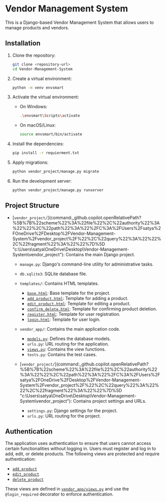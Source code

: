 # Vendor Management System

This is a Django-based Vendor Management System that allows users to manage products and vendors.

## Installation

1. Clone the repository:
    ```sh
    git clone <repository-url>
    cd Vendor-Management-System
    ```

2. Create a virtual environment:
    ```sh
    python -m venv envsmart
    ```

3. Activate the virtual environment:
    - On Windows:
        ```sh
        .\envsmart\Scripts\activate
        ```
    - On macOS/Linux:
        ```sh
        source envsmart/bin/activate
        ```

4. Install the dependencies:
    ```sh
    pip install -r requierment.txt
    ```

5. Apply migrations:
    ```sh
    python vendor_project/manage.py migrate
    ```

6. Run the development server:
    ```sh
    python vendor_project/manage.py runserver
    ```

## Project Structure

- [`vendor_project/`](command:_github.copilot.openRelativePath?%5B%7B%22scheme%22%3A%22file%22%2C%22authority%22%3A%22%22%2C%22path%22%3A%22%2FC%3A%2FUsers%2Fsatya%2FOneDrive%2FDesktop%2FVendor-Management-System%2Fvendor_project%2F%22%2C%22query%22%3A%22%22%2C%22fragment%22%3A%22%22%7D%5D "c:\Users\satya\OneDrive\Desktop\Vendor-Management-System\vendor_project\"): Contains the main Django project.
    - `manage.py`: Django's command-line utility for administrative tasks.
    - `db.sqlite3`: SQLite database file.
    - `templates/`: Contains HTML templates.
        - [`base.html`](command:_github.copilot.openRelativePath?%5B%7B%22scheme%22%3A%22file%22%2C%22authority%22%3A%22%22%2C%22path%22%3A%22%2FC%3A%2FUsers%2Fsatya%2FOneDrive%2FDesktop%2FVendor-Management-System%2Fvendor_project%2Ftemplates%2Fbase.html%22%2C%22query%22%3A%22%22%2C%22fragment%22%3A%22%22%7D%5D "c:\Users\satya\OneDrive\Desktop\Vendor-Management-System\vendor_project\templates\base.html"): Base template for the project.
        - [`add_product.html`](command:_github.copilot.openRelativePath?%5B%7B%22scheme%22%3A%22file%22%2C%22authority%22%3A%22%22%2C%22path%22%3A%22%2FC%3A%2FUsers%2Fsatya%2FOneDrive%2FDesktop%2FVendor-Management-System%2Fvendor_project%2Ftemplates%2Fadd_product.html%22%2C%22query%22%3A%22%22%2C%22fragment%22%3A%22%22%7D%5D "c:\Users\satya\OneDrive\Desktop\Vendor-Management-System\vendor_project\templates\add_product.html"): Template for adding a product.
        - [`edit_product.html`](command:_github.copilot.openSymbolFromReferences?%5B%7B%22%24mid%22%3A1%2C%22path%22%3A%22%2Fc%3A%2FUsers%2Fsatya%2FOneDrive%2FDesktop%2FVendor-Management-System%2Fvendor_project%2Fvendor_app%2Fviews.py%22%2C%22scheme%22%3A%22file%22%7D%2C%7B%22line%22%3A64%2C%22character%22%3A4%7D%5D "vendor_project/vendor_app/views.py"): Template for editing a product.
        - [`confirm_delete.html`](command:_github.copilot.openRelativePath?%5B%7B%22scheme%22%3A%22file%22%2C%22authority%22%3A%22%22%2C%22path%22%3A%22%2FC%3A%2FUsers%2Fsatya%2FOneDrive%2FDesktop%2FVendor-Management-System%2Fvendor_project%2Ftemplates%2Fconfirm_delete.html%22%2C%22query%22%3A%22%22%2C%22fragment%22%3A%22%22%7D%5D "c:\Users\satya\OneDrive\Desktop\Vendor-Management-System\vendor_project\templates\confirm_delete.html"): Template for confirming product deletion.
        - [`register.html`](command:_github.copilot.openRelativePath?%5B%7B%22scheme%22%3A%22file%22%2C%22authority%22%3A%22%22%2C%22path%22%3A%22%2FC%3A%2FUsers%2Fsatya%2FOneDrive%2FDesktop%2FVendor-Management-System%2Fvendor_project%2Ftemplates%2Fregister.html%22%2C%22query%22%3A%22%22%2C%22fragment%22%3A%22%22%7D%5D "c:\Users\satya\OneDrive\Desktop\Vendor-Management-System\vendor_project\templates\register.html"): Template for user registration.
        - [`login.html`](command:_github.copilot.openRelativePath?%5B%7B%22scheme%22%3A%22file%22%2C%22authority%22%3A%22%22%2C%22path%22%3A%22%2FC%3A%2FUsers%2Fsatya%2FOneDrive%2FDesktop%2FVendor-Management-System%2Fvendor_project%2Ftemplates%2Flogin.html%22%2C%22query%22%3A%22%22%2C%22fragment%22%3A%22%22%7D%5D "c:\Users\satya\OneDrive\Desktop\Vendor-Management-System\vendor_project\templates\login.html"): Template for user login.

    - `vendor_app/`: Contains the main application code.
        - [`models.py`](command:_github.copilot.openSymbolFromReferences?%5B%7B%22%24mid%22%3A1%2C%22path%22%3A%22%2Fc%3A%2FUsers%2Fsatya%2FOneDrive%2FDesktop%2FVendor-Management-System%2Fvendor_project%2Fvendor_app%2Fmodels.py%22%2C%22scheme%22%3A%22file%22%7D%2C%7B%22line%22%3A0%2C%22character%22%3A0%7D%5D "vendor_project/vendor_app/models.py"): Defines the database models.
        - `urls.py`: URL routing for the application.
        - [`views.py`](command:_github.copilot.openRelativePath?%5B%7B%22scheme%22%3A%22file%22%2C%22authority%22%3A%22%22%2C%22path%22%3A%22%2FC%3A%2FUsers%2Fsatya%2FOneDrive%2FDesktop%2FVendor-Management-System%2Fvendor_project%2Fvendor_app%2Fviews.py%22%2C%22query%22%3A%22%22%2C%22fragment%22%3A%22%22%7D%5D "c:\Users\satya\OneDrive\Desktop\Vendor-Management-System\vendor_project\vendor_app\views.py"): Contains the view functions.
        - `tests.py`: Contains the test cases.
    - [`vendor_project/`](command:_github.copilot.openRelativePath?%5B%7B%22scheme%22%3A%22file%22%2C%22authority%22%3A%22%22%2C%22path%22%3A%22%2FC%3A%2FUsers%2Fsatya%2FOneDrive%2FDesktop%2FVendor-Management-System%2Fvendor_project%2F%22%2C%22query%22%3A%22%22%2C%22fragment%22%3A%22%22%7D%5D "c:\Users\satya\OneDrive\Desktop\Vendor-Management-System\vendor_project\"): Contains project settings and URLs.
        - `settings.py`: Django settings for the project.
        - `urls.py`: URL routing for the project.

## Authentication

The application uses authentication to ensure that users cannot access certain functionalities without logging in. Users must register and log in to add, edit, or delete products. The following views are protected and require authentication:

- [`add_product`](command:_github.copilot.openSymbolFromReferences?%5B%7B%22%24mid%22%3A1%2C%22path%22%3A%22%2Fc%3A%2FUsers%2Fsatya%2FOneDrive%2FDesktop%2FVendor-Management-System%2Fvendor_project%2Fvendor_app%2Fviews.py%22%2C%22scheme%22%3A%22file%22%7D%2C%7B%22line%22%3A53%2C%22character%22%3A4%7D%5D "vendor_project/vendor_app/views.py")
- [`edit_product`](command:_github.copilot.openSymbolFromReferences?%5B%7B%22%24mid%22%3A1%2C%22path%22%3A%22%2Fc%3A%2FUsers%2Fsatya%2FOneDrive%2FDesktop%2FVendor-Management-System%2Fvendor_project%2Fvendor_app%2Fviews.py%22%2C%22scheme%22%3A%22file%22%7D%2C%7B%22line%22%3A64%2C%22character%22%3A4%7D%5D "vendor_project/vendor_app/views.py")
- [`delete_product`](command:_github.copilot.openSymbolFromReferences?%5B%7B%22%24mid%22%3A1%2C%22path%22%3A%22%2Fc%3A%2FUsers%2Fsatya%2FOneDrive%2FDesktop%2FVendor-Management-System%2Fvendor_project%2Fvendor_app%2Fviews.py%22%2C%22scheme%22%3A%22file%22%7D%2C%7B%22line%22%3A76%2C%22character%22%3A4%7D%5D "vendor_project/vendor_app/views.py")

These views are defined in [`vendor_app/views.py`](command:_github.copilot.openSymbolInFile?%5B%7B%22scheme%22%3A%22file%22%2C%22authority%22%3A%22%22%2C%22path%22%3A%22%2FC%3A%2FUsers%2Fsatya%2FOneDrive%2FDesktop%2FVendor-Management-System%2Fvendor_project%2Fvendor_app%2Fviews.py%22%2C%22query%22%3A%22%22%2C%22fragment%22%3A%22%22%7D%2C%22vendor_app%2Fviews.py%22%5D "c:\Users\satya\OneDrive\Desktop\Vendor-Management-System\vendor_project\vendor_app\views.py") and use the `@login_required` decorator to enforce authentication.
